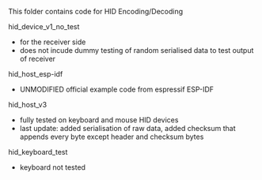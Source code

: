 This folder contains code for HID Encoding/Decoding

hid_device_v1_no_test
* for the receiver side
* does not incude dummy testing of random serialised data to test output of receiver

hid_host_esp-idf
* UNMODIFIED official example code from espressif ESP-IDF

hid_host_v3
* fully tested on keyboard and mouse HID devices
* last update: added serialisation of raw data, added checksum that appends every byte except header and checksum bytes

hid_keyboard_test
* keyboard not tested

